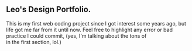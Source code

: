 ## Leo's Design Portfolio.
This is my first web coding project since I got interest some years ago, but life got me far from it until now.
Feel free to highlight any error or bad practice I could commit, (yes, I'm talking about the tons of <br> in the first section, lol.)
